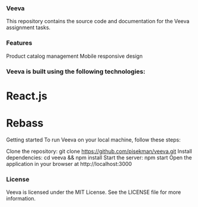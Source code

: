 ### Veeva
This repository contains the source code and documentation for the Veeva assignment tasks.

### Features
Product catalog management
Mobile responsive design

### Veeva is built using the following technologies:

# React.js
# Rebass
Getting started
To run Veeva on your local machine, follow these steps:

Clone the repository: git clone https://github.com/pisekman/veeva.git
Install dependencies: cd veeva && npm install
Start the server: npm start
Open the application in your browser at http://localhost:3000


### License
Veeva is licensed under the MIT License. See the LICENSE file for more information.
